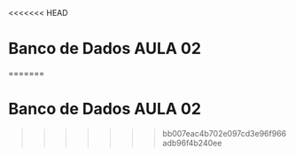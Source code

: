 <<<<<<< HEAD
# Banco de Dados AULA 02
=======
# Banco de Dados AULA 02

>>>>>>> bb007eac4b702e097cd3e96f966adb96f4b240ee
